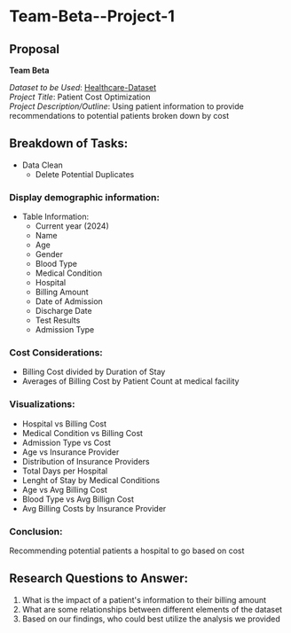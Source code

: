 # Team-Beta--Project-1

## Proposal  
**Team Beta**  

*Dataset to be Used*: [Healthcare-Dataset](https://www.kaggle.com/code/malaychand/healthcare-dataset/input)  
*Project Title*: Patient Cost Optimization  
*Project Description/Outline*: Using patient information to provide recommendations to potential patients broken down by cost  
  
## Breakdown of Tasks:  
* Data Clean
	* Delete Potential Duplicates

  
### Display demographic information:  
* Table Information: 
	* Current year (2024)
	* Name
	* Age
	* Gender
	* Blood Type
	* Medical Condition
	* Hospital
	* Billing Amount
	* Date of Admission
	* Discharge Date
	* Test Results
	* Admission Type

### Cost Considerations:
* Billing Cost  divided by Duration of Stay 
* Averages of Billing Cost by Patient Count at medical facility

### Visualizations:
* Hospital vs Billing Cost
* Medical Condition vs Billing Cost
* Admission Type vs Cost
* Age vs Insurance Provider
* Distribution of Insurance Providers
* Total Days per Hospital
* Lenght of Stay by Medical Conditions
* Age vs Avg Billing Cost
* Blood Type vs Avg Billign Cost
* Avg Billing Costs by Insurance Provider

### Conclusion:  
Recommending potential patients a hospital to go based on cost

## Research Questions to Answer:  
1. What is the impact of a patient's information to their billing amount
2. What are some relationships between different elements of the dataset
3. Based on our findings, who could best utilize the analysis we provided

